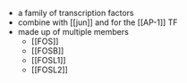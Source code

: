 - a family of transcription factors 
- combine with [[jun]] and for the [[AP-1]] TF
- made up of multiple members 
	- [[FOS]]
	- [[FOSB]]
	- [[FOSL1]]
	- [[FOSL2]]